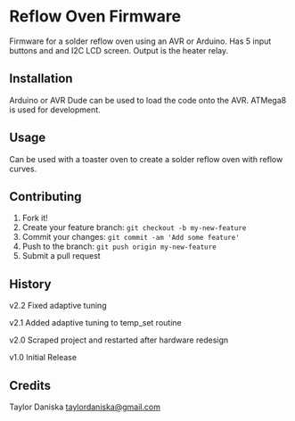 # Reflow Oven Firmware
Firmware for a solder reflow oven using an AVR or Arduino. Has 5 input buttons and and I2C LCD screen. Output is the heater relay. 

## Installation
Arduino or AVR Dude can be used to load the code onto the AVR. ATMega8 is used for development.

## Usage
Can be used with a toaster oven to create a solder reflow oven with reflow curves.

## Contributing
1. Fork it!
2. Create your feature branch: `git checkout -b my-new-feature`
3. Commit your changes: `git commit -am 'Add some feature'`
4. Push to the branch: `git push origin my-new-feature`
5. Submit a pull request

## History
v2.2 Fixed adaptive tuning

v2.1 Added adaptive tuning to temp_set routine

v2.0 Scraped project and restarted after hardware redesign

v1.0 Initial Release

## Credits
Taylor Daniska
taylordaniska@gmail.com
